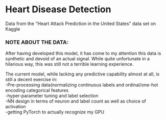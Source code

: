 # Heart Disease Detection
 
Data from the "Heart Attack Prediction in the United States" data set on Kaggle

### NOTE ABOUT THE DATA: 
After having developed this model, it has come to my attention this data is synthetic and devoid of an actual signal. 
While quite unfortunate in a hilarious way, this was still not a terrible learning experience.

The current model, while lacking any predictive capability almost at all, is still a decent exercise in:\
-Pre-processing data(normalizing continuous labels and ordinal/one-hot encoding categorical features\
-hyper-parameter tuning and label selection\
-NN design in terms of neuron and label count as well as choice of activation\
-getting PyTorch to actually recognize my GPU
